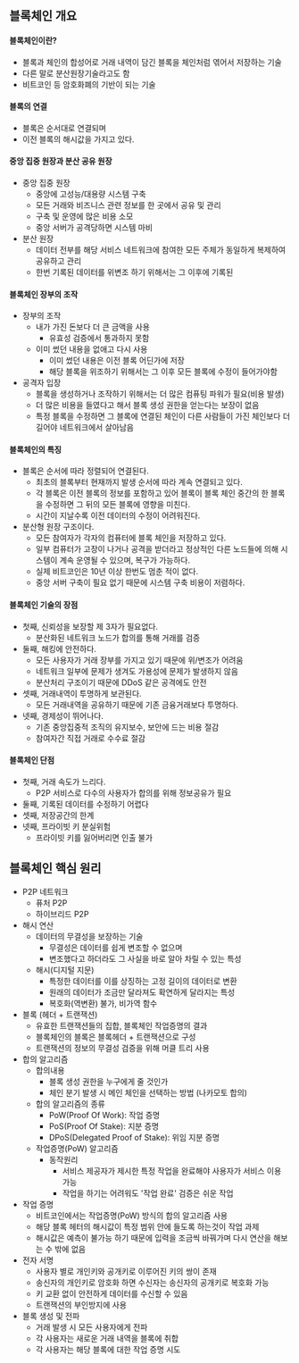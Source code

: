 ## 블록체인 개요

#### 블록체인이란?

- 블록과 체인의 합성어로 거래 내역이 담긴 블록을 체인처럼 엮어서 저장하는 기술
- 다른 말로 분산원장기술라고도 함
- 비트코인 등 암호화폐의 기반이 되는 기술



#### 블록의 연결

- 블록은 순서대로 연결되며
- 이전 블록의 해시값을 가지고 있다.



#### 중앙 집중 원장과 분산 공유 원장

- 중앙 집중 원장
  - 중앙에 고성능/대용량 시스템 구축
  - 모든 거래와 비즈니스 관련 정보를 한 곳에서 공유 및 관리
  - 구축 및 운영에 많은 비용 소모
  - 중앙 서버가 공격당하면 시스템 마비
- 분산 원장
  - 데이터 전부를 해당 서비스 네트워크에 참여한 모든 주체가 동일하게 복제하여 공유하고 관리
  - 한번 기록된 데이터를 위변조 하기 위해서는 그 이후에 기록된 

#### 블록체인 장부의 조작

- 장부의 조작
  - 내가 가진 돈보다 더 큰 금액을 사용
    - 유효성 검증에서 통과하지 못함
  - 이미 썼던 내용을 없애고 다시 사용
    - 이미 썼던 내용은 이전 블록 어딘가에 저장
    - 해당 블록을 위조하기 위해서는 그 이후 모든 블록에 수정이 들어가야함
- 공격자 입장
  - 블록을 생성하거나 조작하기 위해서는 더 많은 컴퓨팅 파워가 필요(비용 발생)
  - 더 많은 비용을 들였다고 해서 블록 생성 권한을 얻는다는 보장이 없음
  - 특정 블록을 수정하면 그 블록에 연결된 체인이 다른 사람들이 가진 체인보다 더 길어야 네트워크에서 살아남음



#### 블록체인의 특징

- 블록은 순서에 따라 정렬되어 연결된다.
  - 최초의 블록부터 현재까지 발생 순서에 따라 계속 연결되고 있다. 
  - 각 블록은 이전 블록의 정보를 포함하고 있어 블록이 블록 체인 중간의 한 블록을 수정하면 그 뒤의 모든 블록에 영향을 미친다. 
  - 시간이 지날수록 이전 데이터의 수정이 어려워진다.
- 분산형 원장 구조이다.
  - 모든 참여자가 각자의 컴퓨터에 블록 체인을 저장하고 있다.
  - 일부 컴퓨터가 고장이 나거나 공격을 받더라고 정상적인 다른 노드들에 의해 시스템이 계속 운영될 수 있으며, 복구가 가능하다.
  - 실제 비트코인은 10년 이상 한번도 멈춘 적이 없다.
  - 중앙 서버 구축이 필요 없기 때문에 시스템 구축 비용이 저렴하다. 





#### 블록체인 기술의 장점

- 첫째, 신뢰성을 보장할 제 3자가 필요없다.
  - 분산화된 네트워크 노드가 합의를 통해 거래를 검증
- 둘째, 해킹에 안전하다.
  - 모든 사용자가 거래 장부를 가지고 있기 때문에 위/변조가 어려움
  - 네트워크 일부에 문제가 생겨도 가용성에 문제가 발생하지 않음
  - 분산처리 구조이기 때문에 DDoS 같은 공격에도 안전
- 셋째, 거래내역이 투명하게 보관된다.
  - 모든 거래내역을 공유하기 때문에 기존 금융거래보다 투명하다.
- 넷째, 경제성이 뛰어나다.
  - 기존 중앙집중적 조직의 유지보수, 보안에 드는 비용 절감
  - 참여자간 직접 거래로 수수료 절감



#### 블록체인 단점

- 첫째, 거래 속도가 느리다.
  - P2P 서비스로 다수의 사용자가 합의를 위해 정보공유가 필요
- 둘째, 기록된 데이터를 수정하기 어렵다
- 셋째, 저장공간의 한계
- 넷째, 프라이빗 키 분실위험
  - 프라이빗 키를 잃어버리면 인출 불가



## 블록체인 핵심 원리

- P2P 네트워크
  - 퓨처 P2P
  - 하이브리드 P2P
- 해시 연산
  - 데이터의 무결성을 보장하는 기술
    - 무결성은 데이터를 쉽게 변조할 수 없으며
    - 변조했다고 하더라도 그 사실을 바로 알아 차릴 수 있는 특성
  - 해시(디지털 지문)
    - 특정한 데이터를 이를 상징하는 고정 길이의 데이터로 변환
    - 원래의 데이터가 조금만 달라져도 확연하게 달라지는 특성
    - 복호화(역변환) 불가, 비가역 함수
- 블록 (헤더 + 트랜잭션)
  - 유효한 트랜잭션들의 집합, 블록체인 작업증명의 결과
  - 블록체인의 블록은 블록헤더 + 트랜잭션으로 구성
  - 트랜잭션의 정보의 무결성 검증을 위해 머클 트리 사용
- 합의 알고리즘 
  - 합의내용
    - 블록 생성 권한을 누구에게 줄 것인가
    - 체인 분기 발생 시 메인 체인을 선택하는 방법 (나카모토 합의)
  - 합의 알고리즘의 종류
    - PoW(Proof Of Work): 작업 증명
    - PoS(Proof Of Stake): 지분 증명
    - DPoS(Delegated Proof of Stake): 위임 지분 증명
  - 작업증명(PoW) 알고리즘
    - 동작원리
      - 서비스 제공자가 제시한 특정 작업을 완료해야 사용자가 서비스 이용 가능
      - 작업을 하기는 어려워도 '작업 완료' 검증은 쉬운 작업
- 작업 증명
  - 비트코인에서는 작업증명(PoW) 방식의 합의 알고리즘 사용
  - 해당 블록 헤터의 해시값이 특정 범위 안에 들도록 하는것이 작업 과제
  - 해시값은 예측이 불가능 하기 때문에 입력을 조금씩 바꿔가며 다시 연산을 해보는 수 밖에 없음
- 전자 서명
  - 사용자 별로 개인키와 공개키로 이루어진 키의 쌍이 존재
  - 송신자의 개인키로 암호화 하면 수신자는 송신자의 공개키로 복호화 가능
  - 키 교환 없이 안전하게 데이터를 수신할 수 있음
  - 트랜잭션의 부인방지에 사용
- 블록 생성 및 전파
  - 거래 발생 시 모든 사용자에게 전파
  - 각 사용자는 새로운 거래 내역을 블록에 취합
  - 각 사용자는 해당 블록에 대한 작업 증명 시도